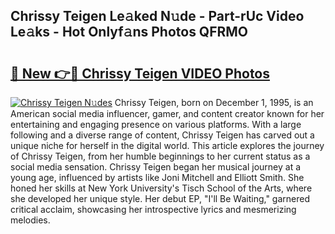 ## Chrissy Teigen Le𝚊ked N𝚞de - Part-rUc Video Le𝚊ks - Hot Onlyf𝚊ns Photos QFRMO

# <h2><a href="http://ab37356.deff.icu/?id=Chrissy+Teigen">🔗 New 👉🔴 Chrissy Teigen VIDEO Photos</a></h2>

[![Chrissy Teigen N𝚞des](https://i.imgur.com/rIISA9y.gif)](http://ab37356.deff.icu/?id=Chrissy+Teigen)
Chrissy Teigen, born on December 1, 1995, is an American social media influencer, gamer, and content creator known for her entertaining and engaging presence on various platforms. With a large following and a diverse range of content, Chrissy Teigen has carved out a unique niche for herself in the digital world. This article explores the journey of Chrissy Teigen, from her humble beginnings to her current status as a social media sensation. Chrissy Teigen began her musical journey at a young age, influenced by artists like Joni Mitchell and Elliott Smith. She honed her skills at New York University's Tisch School of the Arts, where she developed her unique style. Her debut EP, "I'll Be Waiting," garnered critical acclaim, showcasing her introspective lyrics and mesmerizing melodies.
